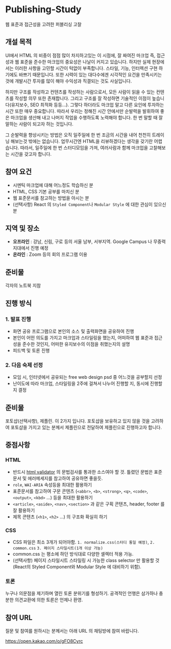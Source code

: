 # Publishing-Study
웹 표준과 접근성을 고려한 퍼블리싱 고찰

## 개설 목적
UI에서 HTML 의 비중이 점점 많이 차지하고있는 이 시점에, 잘 짜여진 마크업 즉, 접근성과 웹 표준을 준수한 마크업의 중요성은 나날이 커지고 있습니다. 하지만 실제 현장에서는 이러한 사항을 고민할 시간이 턱없이 부족합니다. 스타일, 기능, 인터렉션 구현 하기에도 바쁘기 때문입니다. 또한 시력이 있는 대다수에겐 시각적인 요건을 만족시키는 것에 개발시간 투자를 많이 해야 수익성과 직결되는 것도 사실입니다.

하지만 구조를 작성하고 컨텐츠를 작성하는 사람으로서, 모든 사람이 읽을 수 있는 컨텐츠를 작성할 의무 또한 존재합니다. 그리고 구조를 잘 작성하면 기술적인 이점이 높습니다(유지보수, SEO 최적화 등등...). 그렇다 하더라도 마크업 말고 다른 요인에 투자하는 시간 또한 매우 중요합니다. 따라서 우리는 정해진 시간 안에서만 순발력을 발휘하여 좋은 마크업을 생산해 내고 나머지 작업을 수행하도록 노력해야 합니다. 한 번 말할 때 잘 말하는 사람이 되고자 하는 것입니다.

그 순발력을 향상시키는 방법은 오직 일주일에 한 번 조금의 시간을 내어 천천히 트레이닝 해보는것 밖에는 없습니다. 업무시간엔 HTML을 리뷰하겠다는 생각을 갖기란 어렵습니다. 따라서, 일주일에 한 번 스터디모임을 가져, 여러사람과 함께 마크업을 고찰해보는 시간을 갖고자 합니다.

## 참여 요건
- 시멘틱 마크업에 대해 어느정도 학습하신 분
- HTML, CSS 기본 공부를 마치신 분
- 웹 표준문서를 참고하는 방법을 아시는 분
- (선택사항) React 의 `Styled Component`나 `Modular Style` 에 대한 관심이 있으신 분

## 지역 및 장소
- **오프라인** : 강남, 신림, 구로 등의 서울 남부, 서부지역. Google Campus 나 무중력지대에서 진행 예정
- **온라인** : Zoom 등의 회의 프로그램 이용

## 준비물
각자의 노트북 지참

## 진행 방식
### 1. 발표 진행
- 화면 공유 프로그램으로 본인의 소스 및 출력화면을 공유하여 진행
- 본인이 어떤 의도를 가지고 마크업과 스타일링을 했는지, 어떠하여 웹 표준과 접근성을 준수한 것인지, 어떠한 유지보수의 이점을 취했는지의 설명
- 피드백 및 토론 진행

### 2. 다음 숙제 선정
- 모임 시, 인터넷에서 공유되는 free web design psd 중 어느것을 공부할지 선정
- 난이도에 따라 마크업, 스타일링을 2주에 걸쳐서 나누어 진행할 지, 동시에 진행할지 결정

## 준비물
포토샵(선택사항), 제플린. 이 2가지 입니다. 포토샵을 보유하고 있지 않을 것을 고려하여 포토샵을 가지고 있는 분께서 제플린으로 전달하여 제플린으로 진행하고자 합니다.

## 중점사항
### HTML
- 반드시 [html validator](https://validator.w3.org/) 의 문법검사를 통과한 소스여야 할 것. 틀렸던 문법은 표준문서 및 에러메세지를 참고하여 공유하면 좋을듯.
- `role`, `WAI-ARIA` 속성등을 최대한 활용하기
- 표준문서를 참고하여 구문 콘텐츠 (`<abbr>`, `<b>`, `<strong>`, `<q>`, `<code>`, `<output>`, `<kbd>` ...) 등을 최대한 활용하기
- `<article>`, `<aside>`, `<nav>`, `<section>` 과 같은 구획 콘텐츠, header, footer 를 잘 활용하기
- 제목 콘텐츠 (`<h1>`, `<h2>` ...) 의 구조화 확실히 하기
### CSS
- CSS 파일은 최소 3개가 되어야함. `1. normalize.css(스터디 통일 예정)`, `2. common.css` `3. 페이지 스타일시트(1개 이상 가능)`
- common.css 는 평소에 하던 방식대로 다양한 셀렉터 적용 가능.
- (선택사항) 페이지 스타일시트 스타일링 시 가능한 class selector 만 활용할 것 (React의 Styled Component와 Modular Style 에 대비하기 위함).
### 토론
누구나 의문점을 제기하며 열린 토론 분위기를 형성하기. 공격적인 언행은 삼가하나 충분한 의견교환에 의한 토론은 언제나 환영.

## 참여 URL
질문 및 참여를 원하시는 분께서는 아래 URL 의 채팅방에 참여 바랍니다.

https://open.kakao.com/o/gFO8Cyrc
